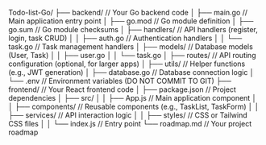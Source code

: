 Todo-list-Go/
├── backend/ // Your Go backend code
│ ├── main.go // Main application entry point
│ ├── go.mod // Go module definition
│ ├── go.sum // Go module checksums
│ ├── handlers/ // API handlers (register, login, task CRUD)
│ │ ├── auth.go // Authentication handlers
│ │ └── task.go // Task management handlers
│ ├── models/ // Database models (User, Task)
│ │ ├── user.go
│ │ └── task.go
│ ├── routes/ // API routing configuration (optional, for larger apps)
│ ├── utils/ // Helper functions (e.g., JWT generation)
│ ├── database.go // Database connection logic
│ └── .env // Environment variables (DO NOT COMMIT TO GIT)
├── frontend/ // Your React frontend code
│ ├── package.json // Project dependencies
│ ├── src/
│ │ ├── App.js // Main application component
│ │ ├── components/ // Reusable components (e.g., TaskList, TaskForm)
│ │ ├── services/ // API interaction logic
│ │ ├── styles/ // CSS or Tailwind CSS files
│ │ └── index.js // Entry point
└── roadmap.md // Your project roadmap
